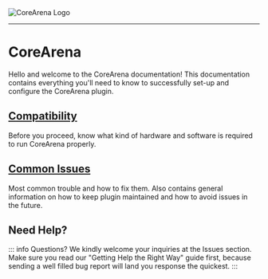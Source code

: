 <div class="hero-image">
  <img src="https://i.imgur.com/eD8TbZc.png" alt="CoreArena Logo">
</div>

<hr>

# CoreArena

Hello and welcome to the CoreArena documentation! This documentation contains everything you'll need to know to successfully set-up and configure the CoreArena plugin.

## [Compatibility](compatibility)

Before you proceed, know what kind of hardware and software is required to run CoreArena properly.

## [Common Issues](common-issues)
Most common trouble and how to fix them. Also contains general information on how to keep plugin maintained and how to avoid issues in the future.

## Need Help?

::: info Questions?
We kindly welcome your inquiries at the Issues section. Make sure you read our "Getting Help the Right Way" guide first, because sending a well filled bug report will land you response the quickest.
:::